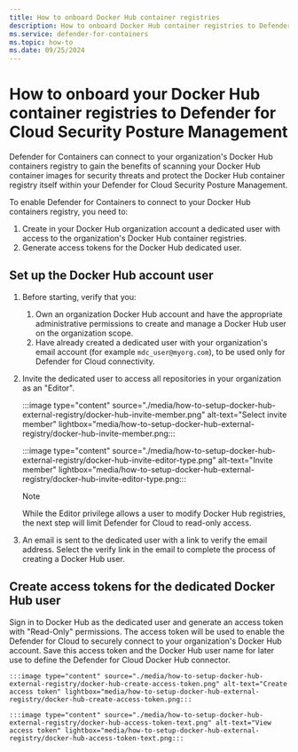 ```yaml
---
title: How to onboard Docker Hub container registries
description: How to onboard Docker Hub container registries to Defender for Containers
ms.service: defender-for-containers
ms.topic: how-to
ms.date: 09/25/2024
---
```


# How to onboard your Docker Hub container registries to Defender for Cloud Security Posture Management

Defender for Containers can connect to your organization's Docker Hub containers registry to gain the benefits of scanning your Docker Hub container images for security threats and protect the Docker Hub container registry itself within your Defender for Cloud Security Posture Management.

To enable Defender for Containers to connect to your Docker Hub containers registry, you need to:

1. Create in your Docker Hub organization account a dedicated user with access to the organization's Docker Hub container registries.
1. Generate access tokens for the Docker Hub dedicated user.

## Set up the Docker Hub account user

1. Before starting, verify that you:
   1. Own an organization Docker Hub account and have the appropriate administrative permissions to create and manage a Docker Hub user on the organization scope.
   1. Have already created a dedicated user with your organization's email account (for example `mdc_user@myorg.com`), to be used only for Defender for Cloud connectivity.

1. Invite the dedicated user to access all repositories in your organization as an "Editor".

    :::image type="content" source="./media/how-to-setup-docker-hub-external-registry/docker-hub-invite-member.png" alt-text="Select invite member" lightbox="media/how-to-setup-docker-hub-external-registry/docker-hub-invite-member.png:::

    :::image type="content" source="./media/how-to-setup-docker-hub-external-registry/docker-hub-invite-editor-type.png" alt-text="Invite member" lightbox="media/how-to-setup-docker-hub-external-registry/docker-hub-invite-editor-type.png:::

    > [!NOTE]
    > While the Editor privilege allows a user to modify Docker Hub registries, the next step will limit Defender for Cloud to read-only access.

1. An email is sent to the dedicated user with a link to verify the email address. Select the verify link in the email to complete the process of creating a Docker Hub user.

## Create access tokens for the dedicated Docker Hub user

Sign in to Docker Hub as the dedicated user and generate an access token with "Read-Only" permissions. The access token will be used to enable the Defender for Cloud to securely connect to your organization's Docker Hub account. Save this access token and the Docker Hub user name for later use to define the Defender for Cloud Docker Hub connector.

    :::image type="content" source="./media/how-to-setup-docker-hub-external-registry/docker-hub-create-access-token.png" alt-text="Create access token" lightbox="media/how-to-setup-docker-hub-external-registry/docker-hub-create-access-token.png:::

    :::image type="content" source="./media/how-to-setup-docker-hub-external-registry/docker-hub-access-token-text.png" alt-text="View access token" lightbox="media/how-to-setup-docker-hub-external-registry/docker-hub-access-token-text.png:::
